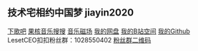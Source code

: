 ## 技术宅相约中国梦 jiayin2020
[下歌吧](http://music.y444.cn/#/) [果核音乐搜搜](https://music.ghxi.com/) [音乐磁场](https://www.hifini.com/) [我的网盘](http://jiayin2020.ysepan.com/) [我的B站空间](https://space.bilibili.com/266903199) [我的Github](https://github.com/jiayin2020/jiayin2020.github.io/)  
LesetCEO扣扣粉丝群：1028550402
[粉丝群二维码](https://jiayin2020.github.io/qrcode_1645663884192.jpg)
